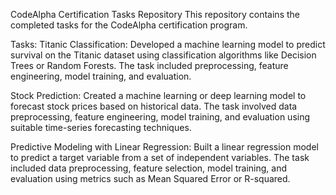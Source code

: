 CodeAlpha Certification Tasks Repository
This repository contains the completed tasks for the CodeAlpha certification program.

Tasks:
Titanic Classification:
Developed a machine learning model to predict survival on the Titanic dataset using classification algorithms like Decision Trees or Random Forests. The task included preprocessing, feature engineering, model training, and evaluation.

Stock Prediction:
Created a machine learning or deep learning model to forecast stock prices based on historical data. The task involved data preprocessing, feature engineering, model training, and evaluation using suitable time-series forecasting techniques.

Predictive Modeling with Linear Regression:
Built a linear regression model to predict a target variable from a set of independent variables. The task included data preprocessing, feature selection, model training, and evaluation using metrics such as Mean Squared Error or R-squared.






